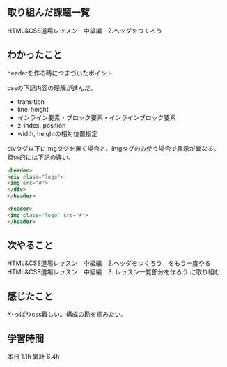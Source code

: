 
## 取り組んだ課題一覧
HTML&CSS道場レッスン　中級編　2.ヘッダをつくろう

## わかったこと

headerを作る時につまづいたポイント

cssの下記内容の理解が進んだ。
- transition
- line-height
- インライン要素・ブロック要素・インラインブロック要素
- z-index, position
- width, heightの相対位置指定

divタグ以下にimgタグを置く場合と、imgタグのみ使う場合で表示が異なる。
具体的には下記の違い。

```HTML
<header>
<div class="logo">
<img src="#">
</div>
</header>
```

```HTML
<header>
<img class="logo" src="#">
</header>
```

## 次やること

HTML&CSS道場レッスン　中級編　2.ヘッダをつくろう　をもう一度やる
HTML&CSS道場レッスン　中級編　3. レッスン一覧部分を作ろう に取り組む

## 感じたこと

やっぱりcss難しい。構成の勘を掴みたい。

## 学習時間
本日 1.1h
累計 6.4h